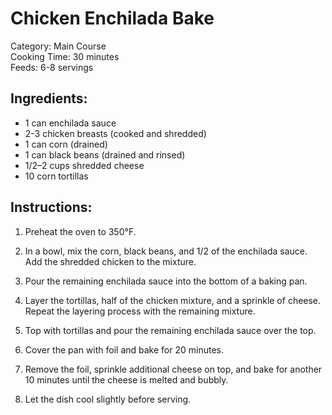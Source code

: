 # Chicken Enchilada Bake

Category: Main Course  
Cooking Time: 30 minutes  
Feeds: 6-8 servings  

## Ingredients:
- 1 can enchilada sauce  
- 2-3 chicken breasts (cooked and shredded)  
- 1 can corn (drained)  
- 1 can black beans (drained and rinsed)  
- 1/2–2 cups shredded cheese  
- 10 corn tortillas  

## Instructions:
1. Preheat the oven to 350°F.  

2. In a bowl, mix the corn, black beans, and 1/2 of the enchilada sauce. Add the shredded chicken to the mixture.  

3. Pour the remaining enchilada sauce into the bottom of a baking pan.  

4. Layer the tortillas, half of the chicken mixture, and a sprinkle of cheese. Repeat the layering process with the remaining mixture.  

5. Top with tortillas and pour the remaining enchilada sauce over the top.  

6. Cover the pan with foil and bake for 20 minutes.  

7. Remove the foil, sprinkle additional cheese on top, and bake for another 10 minutes until the cheese is melted and bubbly.  

8. Let the dish cool slightly before serving.  